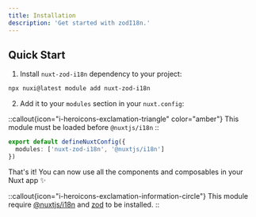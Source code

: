 ```yaml
---
title: Installation
description: 'Get started with zodI18n.'
---
```


## Quick Start

1. Install `nuxt-zod-i18n` dependency to your project:
```bash
npx nuxi@latest module add nuxt-zod-i18n
```

2. Add it to your `modules` section in your `nuxt.config`:

::callout{icon="i-heroicons-exclamation-triangle" color="amber"}
This module must be loaded before `@nuxtjs/i18n`
::

```ts [nuxt.config.ts]
export default defineNuxtConfig({
  modules: ['nuxt-zod-i18n', '@nuxtjs/i18n']
})
```

That's it! You can now use all the components and composables in your Nuxt app ✨

::callout{icon="i-heroicons-exclamation-information-circle"}
This module require [@nuxtjs/i18n](https://i18n.nuxtjs.org/) and [zod](https://zod.dev/) to be installed.
::
